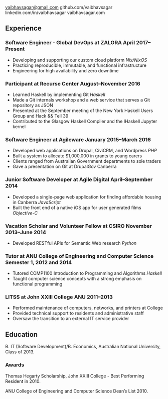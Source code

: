 vaibhavsagar@gmail.com github.com/vaibhavsagar
linkedin.com/in/vaibhavsagar vaibhavsagar.com

Experience
----------

### Software Engineer - Global DevOps at ZALORA April 2017–Present

-   Developing and supporting our custom cloud platform *Nix/NixOS*
-   Practicing reproducible, immutable, and functional infrastructure
-   Engineering for high availability and zero downtime

### Participant at Recurse Center August–November 2016

-   Learned Haskell by implementing Git *Haskell*
-   Made a Git internals workshop and a web service that serves a Git
    repository as JSON
-   Presented at the September meeting of the New York Haskell Users
    Group and Hack && Tell 39
-   Contributed to the Glasgow Haskell Compiler and the IHaskell Jupyter
    kernel

### Software Engineer at Agileware January 2015–March 2016

-   Developed web applications on Drupal, CiviCRM, and Wordpress *PHP*
-   Built a system to allocate $1,000,000 in grants to young carers
-   Clients ranged from Australian Government departments to sole
    traders
-   Gave a presentation on Git at DrupalGov Canberra

### Junior Software Developer at Agile Digital April–September 2014

-   Developed a single-page web application for finding affordable
    housing in Canberra *JavaScript*
-   Built the front end of a native iOS app for user generated films
    *Objective-C*

### Vacation Scholar and Volunteer Fellow at CSIRO November 2013–June 2014

-   Developed RESTful APIs for Semantic Web research *Python*

### Tutor at ANU College of Engineering and Computer Science Semester 1, 2012 and 2014

-   Tutored COMP1100 Introduction to Programming and Algorithms
    *Haskell*
-   Taught computer science concepts with a strong emphasis on
    functional programming

### LITSS at John XXIII College ANU 2011–2013

-   Performed maintenance of computers, networks, and printers at
    College
-   Provided technical support to residents and administrative staff
-   Oversaw the transition to an external IT service provider

Education
---------

B. IT (Software Development)/B. Economics, Australian National
University, Class of 2013.

### Awards

Thomas Hegarty Scholarship, John XXIII College - Best Performing
Resident in 2010.

ANU College of Engineering and Computer Science Dean’s List 2010.
